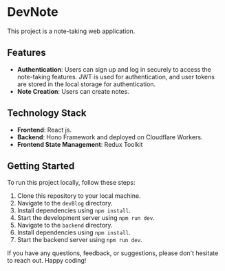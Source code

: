 # DevNote

This project is a note-taking web application.

## Features

- **Authentication**: Users can sign up and log in securely to access the note-taking features. JWT is used for authentication, and user tokens are stored in the local storage for authentication.
- **Note Creation**: Users can create notes.

## Technology Stack

- **Frontend**: React js.
- **Backend**:  Hono Framework and deployed on Cloudflare Workers.
- **Frontend State Management**: Redux Toolkit


## Getting Started

To run this project locally, follow these steps:

1. Clone this repository to your local machine.
2. Navigate to the `devBlog` directory.
3. Install dependencies using `npm install`.
4. Start the development server using `npm run dev`.
5. Navigate to the `backend` directory.
6. Install dependencies using `npm install`.
7. Start the backend server using `npm run dev`.



If you have any questions, feedback, or suggestions, please don't hesitate to reach out. Happy coding!
